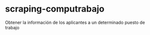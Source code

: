 # scraping-computrabajo
Obtener la información de los aplicantes a un determinado puesto de trabajo
